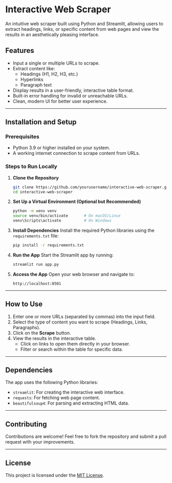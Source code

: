 # Interactive Web Scraper

An intuitive web scraper built using Python and Streamlit, allowing users to extract headings, links, or specific content from web pages and view the results in an aesthetically pleasing interface.

## Features
- Input a single or multiple URLs to scrape.
- Extract content like:
  - Headings (H1, H2, H3, etc.)
  - Hyperlinks
  - Paragraph text
- Display results in a user-friendly, interactive table format.
- Built-in error handling for invalid or unreachable URLs.
- Clean, modern UI for better user experience.

---

## Installation and Setup

### Prerequisites
- Python 3.9 or higher installed on your system.
- A working internet connection to scrape content from URLs.

### Steps to Run Locally

1. **Clone the Repository**
   ```bash
   git clone https://github.com/yourusername/interactive-web-scraper.git
   cd interactive-web-scraper
   ```

2. **Set Up a Virtual Environment (Optional but Recommended)**
   ```bash
   python -m venv venv
   source venv/bin/activate       # On macOS/Linux
   venv\Scripts\activate          # On Windows
   ```

3. **Install Dependencies**
   Install the required Python libraries using the `requirements.txt` file:
   ```bash
   pip install -r requirements.txt
   ```

4. **Run the App**
   Start the Streamlit app by running:
   ```bash
   streamlit run app.py
   ```

5. **Access the App**
   Open your web browser and navigate to:
   ```
   http://localhost:8501
   ```

---

## How to Use

1. Enter one or more URLs (separated by commas) into the input field.
2. Select the type of content you want to scrape (Headings, Links, Paragraphs).
3. Click on the **Scrape** button.
4. View the results in the interactive table.
   - Click on links to open them directly in your browser.
   - Filter or search within the table for specific data.

---

## Dependencies

The app uses the following Python libraries:
- `streamlit`: For creating the interactive web interface.
- `requests`: For fetching web page content.
- `beautifulsoup4`: For parsing and extracting HTML data.
---

## Contributing

Contributions are welcome! Feel free to fork the repository and submit a pull request with your improvements. 

---

## License

This project is licensed under the [MIT License](LICENSE).
